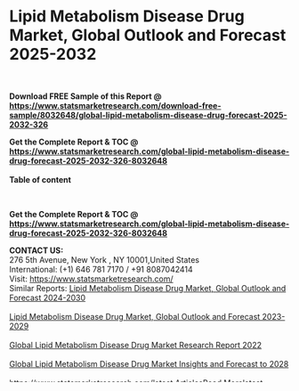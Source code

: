 <h1>Lipid Metabolism Disease Drug Market, Global Outlook and Forecast 2025-2032</h1><br/><p><strong>Download FREE Sample of this Report @ <a href="https://www.statsmarketresearch.com/download-free-sample/8032648/global-lipid-metabolism-disease-drug-forecast-2025-2032-326">https://www.statsmarketresearch.com/download-free-sample/8032648/global-lipid-metabolism-disease-drug-forecast-2025-2032-326</a></strong></p><div><b>Get the Complete Report & TOC @ <a href="https://www.statsmarketresearch.com/global-lipid-metabolism-disease-drug-forecast-2025-2032-326-8032648">https://www.statsmarketresearch.com/global-lipid-metabolism-disease-drug-forecast-2025-2032-326-8032648</a></b></div><br><b>Table of content</b><p><br><div><b>Get the Complete Report & TOC @ <a href="https://www.statsmarketresearch.com/global-lipid-metabolism-disease-drug-forecast-2025-2032-326-8032648">https://www.statsmarketresearch.com/global-lipid-metabolism-disease-drug-forecast-2025-2032-326-8032648</a></b></div></p> <b>CONTACT US:</b><br>276 5th Avenue, New York , NY 10001,United States<br>International: (+1) 646 781 7170 / +91 8087042414<br>Visit: <a href="https://www.statsmarketresearch.com/">https://www.statsmarketresearch.com/</a><br>Similar Reports: <a href="https://www.statsmarketresearch.com/global-lipid-metabolism-disease-drug-forecast-2025-2032-326-8032648">Lipid Metabolism Disease Drug Market, Global Outlook and Forecast 2024-2030</a><br/><br/><a href="https://www.statsmarketresearch.com/global-lipid-metabolism-disease-drug-forecast-2025-2032-326-8032648">Lipid Metabolism Disease Drug Market, Global Outlook and Forecast 2023-2029</a><br/><br/><a href="https://www.statsmarketresearch.com/global-lipid-metabolism-disease-drug-forecast-2025-2032-326-8032648">Global Lipid Metabolism Disease Drug Market Research Report 2022</a><br/><br/><a href="https://www.statsmarketresearch.com/global-lipid-metabolism-disease-drug-forecast-2025-2032-326-8032648">Global Lipid Metabolism Disease Drug Market Insights and Forecast to 2028</a><br/><br/><a href="https://gyeongbokgung.com">https://www.statsmarketresearch.com/</a><a href="https://hallyeomaritime.com">latest Articles</a><a href="https://jingwansa.com">Read More</a><a href=https://nguoiviet.jp/">latest Articles</a><a href="https://www.intelmarketresearch.com/">latest Publications</a>